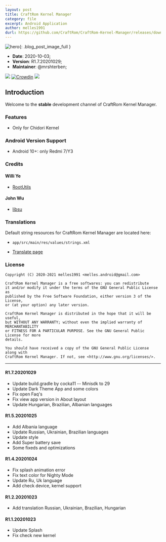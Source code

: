 ```yaml
---
layout: post
title: CraftRom Kernel Manager
category: file
excerpt: Android Application
author: melles1991
durl: https://github.com/CraftRom/CraftRom-Kernel-Manager/releases/download/R.1.7.20201029/com.craftrom.kernelmanager-vR.1.7.20201029-release.apk
---
```


![hero]({{site.baseurl}}/assets/img/module.png){: .blog_post_image_full }

* **Date**: 2020-10-03;
* **Version**: R1.7.20201029;
* **Maintainer**: @mrshterben;

![](https://img.shields.io/github/contributors/craftrom/CraftRom-Kernel-Manager)
[![Crowdin](https://badges.crowdin.net/craft-rom-km/localized.svg)](https://crowdin.com/project/craft-rom-km)
![](https://img.shields.io/github/license/craftrom/CraftRom-Kernel-Manager)

## Introduction
Welcome to the <strong>stable</strong> development channel of CraftRom Kernel Manager.

### Features
* Only for Chidori Kernel

### Android Version Support

- Android 10+: only Redmi 7/Y3

### Credits

#### Willi Ye

* [RootUtils](https://github.com/Grarak/KernelAdiutor)

#### John Wu

* [libsu](https://github.com/topjohnwu/libsu)

### Translations
Default string resources for CraftRom Kernel Manager are located here:

- `app/src/main/res/values/strings.xml`

* [Translate page](https://crowdin.com/project/craft-rom-km)

### License

    Copyright (C) 2020-2021 melles1991 <melles.android@gmail.com>

    CraftRom Kernel Manager is a free softwares: you can redistribute
    it and/or modify it under the terms of the GNU General Public License as
    published by the Free Software Foundation, either version 3 of the License,
    or (at your option) any later version.

    CraftRom Kernel Manager is distributed in the hope that it will be useful,
    but WITHOUT ANY WARRANTY; without even the implied warranty of MERCHANTABILITY
    or FITNESS FOR A PARTICULAR PURPOSE. See the GNU General Public License for more
    details.

    You should have received a copy of the GNU General Public License along with
    CraftRom Kernel Manager. If not, see <http://www.gnu.org/licenses/>.

***** ***** ***** ***** ***** ***** ***** ***** ***** ***** *****

#### R1.7.20201029
* Update build.gradle by cocka11 
      -- Minisdk to 29
* Update Dark Theme App and some colors
* Fix open Faq's
* Fix view app version in About layout
* Update Hungarian, Brazilian, Albanian  languages 

#### R1.5.20201025
* Add Albania language
* Update Russian, Ukrainian, Brazilian languages
* Update style
* Add Super battery save 
* Some fixeds and optimizations

#### R1.4.20201024
* Fix splash animation error
* Fix text color for Nighty Mode
* Update Ru, Uk language
* Add check device, kernel support 

#### R1.2.20201023
* Add translation Russian, Ukrainian, Brazilian, Hungarian

#### R1.1.20201023
* Update Splash
* Fix check new kernel
